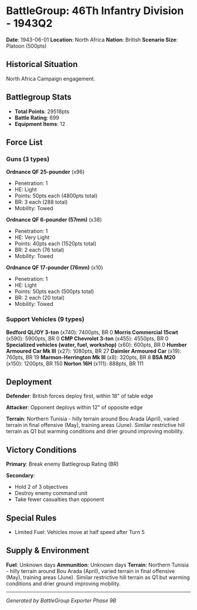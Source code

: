 # BattleGroup: 46Th Infantry Division - 1943Q2

**Date**: 1943-06-01
**Location**: North Africa
**Nation**: British
**Scenario Size**: Platoon (500pts)

## Historical Situation

North Africa Campaign engagement.

## Battlegroup Stats

- **Total Points**: 29518pts
- **Battle Rating**: 699
- **Equipment Items**: 12

## Force List

### Guns (3 types)

**Ordnance QF 25-pounder** (x96)
- Penetration: 1
- HE: Light
- Points: 50pts each (4800pts total)
- BR: 3 each (288 total)
- Mobility: Towed

**Ordnance QF 6-pounder (57mm)** (x38)
- Penetration: 1
- HE: Very Light
- Points: 40pts each (1520pts total)
- BR: 2 each (76 total)
- Mobility: Towed

**Ordnance QF 17-pounder (76mm)** (x10)
- Penetration: 1
- HE: Light
- Points: 50pts each (500pts total)
- BR: 2 each (20 total)
- Mobility: Towed

### Support Vehicles (9 types)

**Bedford QL/OY 3-ton** (x740): 7400pts, BR 0
**Morris Commercial 15cwt** (x590): 5900pts, BR 0
**CMP Chevrolet 3-ton** (x455): 4550pts, BR 0
**Specialized vehicles (water, fuel, workshop)** (x60): 600pts, BR 0
**Humber Armoured Car Mk III** (x27): 1080pts, BR 27
**Daimler Armoured Car** (x19): 760pts, BR 19
**Marmon-Herrington Mk III** (x8): 320pts, BR 8
**BSA M20** (x150): 1200pts, BR 150
**Norton 16H** (x111): 888pts, BR 111

## Deployment

**Defender**: British forces deploy first, within 18" of table edge

**Attacker**: Opponent deploys within 12" of opposite edge

**Terrain**: Northern Tunisia - hilly terrain around Bou Arada (April), varied terrain in final offensive (May), training areas (June). Similar restrictive hill terrain as Q1 but warming conditions and drier ground improving mobility.

## Victory Conditions

**Primary**: Break enemy Battlegroup Rating (BR)

**Secondary**:
- Hold 2 of 3 objectives
- Destroy enemy command unit
- Take fewer casualties than opponent

## Special Rules

- Limited Fuel: Vehicles move at half speed after Turn 5

## Supply & Environment

**Fuel**: Unknown days
**Ammunition**: Unknown days
**Terrain**: Northern Tunisia - hilly terrain around Bou Arada (April), varied terrain in final offensive (May), training areas (June). Similar restrictive hill terrain as Q1 but warming conditions and drier ground improving mobility.

---

*Generated by BattleGroup Exporter Phase 9B*
